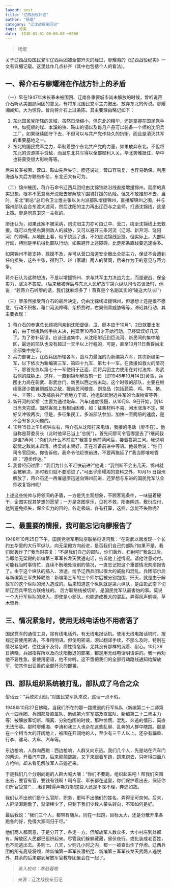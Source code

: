 ```yaml
---
layout: post
title: "辽西战役补述"
author: "杨琨"
category: "辽沈战役亲历记"
tags: 分类
date:  1948-01-01 00:00:00 +0000
---
```


> 杨焜

关于辽西战役国民党军辽西兵团被全部歼灭的经过，廖耀湘的《辽西战役纪实》一文有详细记载。这里兹作几点补齐（其中也包括个人的看法)。

## 一、蒋介石与廖耀湘在作战方针上的矛盾

（一）早在1947年末长春未被围困、辽南各重要城市尚未解放的时候，曾听说蒋介石听从美国顾问团的意见，有将东北国民党军主力撤出、放弃东北的传说。廖耀湘闻知，大为惊异。曾向蒋介石上过条陈。其主要理由略记如下：
1. 东北国民党所辖的区域，虽然日渐缩小，但东北的精华，还是掌握在国民党手中。如抚顺的煤、本溪的铁、鞍山的钢以及每月产品可以装备一个师的沈阳兵工厂。如果继续固守下去，不但可以与共产党作持久的抗衡，而且是消灭共军的重要基地之一。
2. 东北的国民党军之力，牵制着整个东北共产党的力量，如果放弃东北，不但将东北的资源拱手资敌，而且东北共军得以全部顺利入关。华北势难抵住，华中也将蒙受很大影响等等。

后来长春被围，营口、鞍山先后失守。廖还说过，营口容易复，也容易确保。利用海道与大后方联络补给，东北还大有可为。

（二）锦州被困，蒋介石命令辽西兵团经由沈锦铁路沿线直接增援锦州。而廖的真实思想，根本不愿意离开沈阳去冒解放军围城打援的危险。但又不敢推却不去。当时，东北“剿总”总司令卫立煌主张以关内派部队增援锦州，直接解锦州之围，并与锦州部队会合东渡大渡河，然后沈阳的主力再出辽西与之会师，打通沈锦线，这是上策。廖是同意卫这一主张的。

廖还认为，如果此案不被采纳，则沈阳主力亦可由辽中、营口，绕至沈锦线上去救援。既可以免受右翼侧敌人的威胁，又可以避开三条河流（辽河、新开河、饶阳河）的障碍。从地图上看，似乎绕远了道，不如走沈锦线近捷。但实际上，大部队行动，特别是半机械化部队行动，如果避开上述障碍，比走那条直线要迅速得多。

如果锦州不能支持，救援不及，亦可从营口海道安全撤出全部主力，保证不会遭到任何损失，这些主张，得到卫、赵（家骧）两人的赞同，后来作为卫的意见与蒋力争。

蒋介石认为这种想法，不是以增援锦州、求与共军主力决战为主，而是避战、保全实力，坚决不答应。（后来我被俘后与东北人民解放军第六纵队司令员谈及时，他说：“若蒋介石听廖的话，我们就麻烦多了！蒋真是个名副其实的“输送大队长!”)

（三）廖虽然接受蒋介石的最后决定，仍由沈锦线迳援锦州，但思想上还是很不愿意，行动不积极，藉口河流障碍，架桥费时，右翼侧背威胁等等，滞迟其行动，其主要表现：
1. 蒋介石的参谋总长顾祝同亲到沈阳督促，卫、廖本应于10月1、2日就要出发的，由于增援路线争执未决，拖延至10月8日才开始行动，已经延误好几天了。为了弥补延误，应该迅速集中，从沈阳附近到巨流河、新民间的集中地区，最远的部队也没有超过一天半以上行程的，可是，直至10月11日黄昏尚未全部集中完毕。
2. 兵力部署上，辽西兵团所辖各军，战斗力最强的为新编第六军，其次新编第一军，以下依次为新编第三军、第四十九军、第七十一军。在救援如救火的情况下，廖首先仅以第七十一军使用于正面，而将兵团主力使用在对付法库、彰武右侧的威胁上。这样，一直到锦州解放前一日（即1948年10月14日)黄昏，兵团主力尚在彰武、彰武台门、新民以西之线未动。这个时候的部队，主要在继续驱逐少数翼侧威胁之敌，搜劫民间粮食、副食品（包括蔬菜、鸡、鸭、猪、牛、羊等），以及捕杀共产党地方干部，抢运彰武附近共军的仓库物资等等。
3. 新开河的架桥（主要为通过炮车、汽车)速度很慢，从10月8、9日开始，到14日尚未完成。固然客观上有相当困难，如：征集材料不易、河水涨落不定，架好又冲毁两次。但是，多征集民工，多派部队参加，加快一至两倍的速度，是不会有多大问题的。
4. 10月15日上午9点钟左右，蒋介石从沈阳打来电话，我接的电话（廖不在）。他自称是蒋委员长（此时他早已当上“总统”）。首先问廖司令官哪里去了?继问我是谁?再问：“你们为什么不前进?”我答复他前两问后，接着答第三问。我说明彰武之敌尚未肃清。桥梁尚未架好，正在准备前进中等语。他最后说：“你们司令官回来。你告诉他，我命令他赶快前进，不要再拖延了!”我当即唯唯答应：“遵命传达。”
5. 我曾经问过廖：“我们为什么不赶快前进?”他说：“我判断不会出几天，锦州就会被解决，那时我们就不要前进了。”可出乎廖耀湘的意料之外，10月15 日锦州解放了，蒋介石还一再催逼廖迅速向锦州前进，还梦想与东进的国民党军队全师收复锦州呢!

上述这些统帅与将领间的矛盾，一方是凭主观想象，不顾客观条件，一味逼着硬干，企图实现其梦想的愿望；一方是贪图享乐，见死不救，阳奉阴违，敷衍应付，达到避免损失，保全实力的目的。各走极端，各有打算，这样，怎能不失败呢?

## 二、最重要的情报，我可能忘记向廖报告了
1948年10月25日下午，国民党空军用陆空联络电话问我：“在彰武以南发现一个长约五华里的大行军纵队，向无梁殿方向前进，是否我们自己的部队?如果不是，我们就轰炸了!”我当时答复：“不是我们自己的部队，你们轰炸、扫射吧!”我说过后，当即给无梁殿的新编第三军军长龙天武通电话，告诉他上述情况。请他注意对付。可能我当时事情忙，连续不断地处理别的情况，一直忘记把这个重要情况向廖报告了。由于这个纵队的插入、渗透，给予辽西兵团以很大的威胁和混乱。兵团部尔后与新编第三军失掉联络：新编第三军的三个师尔后被分别包围、歼灭，就是由于解放军的这个纵队的渗入造成的。后来知道这个纵队就是第六纵队，是由彰武南下切断辽西兵甲后方联络线的。
后方联络线被切断，是国民党军队最害怕的事。莫说一个大行军纵队的渗入，即使是小部队，也能造成极大的混乱，弄得风声鹤唳，草木皆兵。

## 三、情况紧急时，使用无线电话也不用密语了
国民党军的通信工具，除有线电话外，有无线电报话机。使用无线电报话机时，按规定要使用密语，不准用明语。但使用密语，须以翻译手续，不那么及时，特别在情况紧急时，往往迫不及待。廖性情急躁，尤其没有那样的沉着、耐心。10月26日拂晓，兵团指挥所以及向沈阳撤退的部署，都是用无线电话明语讲的。我一再劝他不要性急，要使用密语，他不肯听。这不啻把我们的全部行动路线通知给解放军，使其作出妥善的全部歼灭的部署。

## 四、部队组织系统被打乱，部队成了乌合之众
俗话云：“兵败如山倒。”对国民党军队来说，这话一点不假。

1948年10月27日拂晓，当我们所在的那一路撤退的行军纵队（新编第二十二师第六十四兵团、兵团部及直属队、新编第六军军部及直属队、新编第二十二师主力等）被解放军切断、隔离、分别包围的时候，那种惊慌、混乱、奔逃的情形、简直无法形容。那时廖耀湘、李涛和我三人也杂在这些乱窜、乱奔的人群中瞎跑。那是在一个相当大的开阔地上，被围在开阔地的人，至少有三千人以上。还杂有辎重、行李、骡马、大车、汽车等。

东边枪响，人群向西跑：西边枪响，人群又向东逃。我们几个人，先是站在汽车门的两边，开着汽车跑，后来颠颠跛跛。又下来跟着车跑，跑来跑去，只听得四面八方枪响，却未看见解放军人员逼近来。

于是我们几个分别向跑的人群大喊大嚷：“你们不要跑，组织起来吧！帮我们突围出去，要官有官，要钱有钱啊！司令官、军长都在这里，你们保护着出去，保证你们升官受赏!”……我们喊得声嘶力竭!这些人还是不睬不理，奔逃如故。

我们认不出他们是什么官阶、职务，更叫不出他们的姓名，弄得无可奈何。后来，人群渐渐跑散了，渐渐稀少了，只剩下我们少数人蒙头转向，不知如何是好。

最后我说：“我们三个人，都带有随从，同在一起跑，目标太大，还是分散开来各跑各的好，免得大家同归于尽。”

他们两人都同意，于是分开了，各走一方。但解放军人数众多、大小村庄到处都有。解放区人民都已组织起来。尽管我们躲躲藏藏，昼伏夜行。或化装成老百姓，也不能逃出去。多则七、八天，少则几小时之内，都一一被查出作了俘虏。辽西兵团的所有高级将领，除新编第一军军长潘裕昆、新编第三军军长龙天武两人逃脱外，其余的后来都到解放军官教导团里会在一起了。




> *录入校对：寒庭暮晚*

> 来源：辽沈战役亲历记